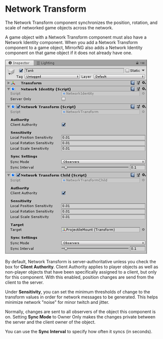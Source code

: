 # Network Transform

The Network Transform component synchronizes the position, rotation, and scale of networked game objects across the network.

A game object with a Network Transform component must also have a Network Identity component. When you add a Network Transform component to a game object, MirrorNG also adds a Network Identity component on that game object if it does not already have one.

![The Network Transform component](NetworkTransform.png)

By default, Network Transform is server-authoritative unless you check the box for **Client Authority**. Client Authority applies to player objects as well as non-player objects that have been specifically assigned to a client, but only for this component.  With this enabled, position changes are send from the client to the server.

Under **Sensitivity**, you can set the minimum thresholds of change to the transform values in order for network messages to be generated. This helps minimize network "noise" for minor twitch and jitter.

Normally, changes are sent to all observers of the object this component is on.  Setting **Sync Mode** to Owner Only makes the changes private between the server and the client owner of the object.

You can use the **Sync Interval** to specify how often it syncs (in seconds).
